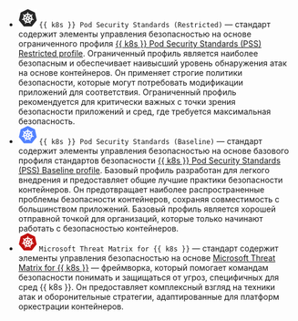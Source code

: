 * ![cspm-standard-k8s-restricted](../../_assets/security-deck/cspm-standard-k8s-restricted.svg) `{{ k8s }} Pod Security Standards (Restricted)` — стандарт содержит элементы управления безопасностью на основе ограниченного профиля [{{ k8s }} Pod Security Standards (PSS) Restricted profile](https://kubernetes.io/docs/concepts/security/pod-security-standards/#restricted). Ограниченный профиль является наиболее безопасным и обеспечивает наивысший уровень обнаружения атак на основе контейнеров. Он применяет строгие политики безопасности, которые могут потребовать модификации приложений для соответствия. Ограниченный профиль рекомендуется для критически важных с точки зрения безопасности приложений и сред, где требуется максимальная безопасность.
* ![cspm-standard-k8s-baseline](../../_assets/security-deck/cspm-standard-k8s-baseline.svg) `{{ k8s }} Pod Security Standards (Baseline)` — стандарт содержит элементы управления безопасностью на основе базового профиля стандартов безопасности [{{ k8s }} Pod Security Standards (PSS) Baseline profile](https://kubernetes.io/docs/concepts/security/pod-security-standards/#baseline). Базовый профиль разработан для легкого внедрения и предоставляет общие лучшие практики безопасности контейнеров. Он предотвращает наиболее распространенные проблемы безопасности контейнеров, сохраняя совместимость с большинством приложений. Базовый профиль является хорошей отправной точкой для организаций, которые только начинают работать с безопасностью контейнеров.
* ![cspm-standard-k8s-ms](../../_assets/security-deck/cspm-standard-k8s-ms.svg) `Microsoft Threat Matrix for {{ k8s }}` — стандарт содержит элементы управления безопасностью на основе [Microsoft Threat Matrix for {{ k8s }}](https://www.microsoft.com/en-us/security/blog/2020/04/02/attack-matrix-kubernetes/) — фреймворка, который помогает командам безопасности понимать и защищаться от угроз, специфичных для сред {{ k8s }}. Он предоставляет комплексный взгляд на техники атак и оборонительные стратегии, адаптированные для платформ оркестрации контейнеров.